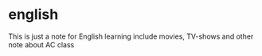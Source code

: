 # english
This is just a note for English learning
include movies, TV-shows
and other note about AC class
